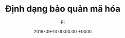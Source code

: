 ---
title: Định dạng bảo quản mã hóa
date: 2019-09-13 00:00:00 +0000
layout: 'post'
permalink: "/crypto/045.html"
author: 'Pi'
tags: []

---